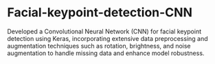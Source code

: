 # Facial-keypoint-detection-CNN
Developed a Convolutional Neural Network (CNN) for facial keypoint detection using Keras, incorporating extensive data preprocessing and augmentation techniques such as rotation, brightness, and noise augmentation to handle missing data and enhance model robustness.
